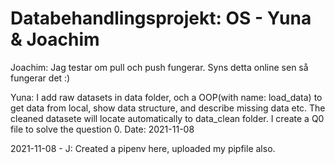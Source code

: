# Databehandlingsprojekt: OS - Yuna & Joachim

Joachim: Jag testar om pull och push fungerar. Syns detta online sen så fungerar det :)

Yuna: I add raw datasets in data folder, och a OOP(with name: load_data) to get data from local, show data structure, and describe missing data etc. The cleaned datasete will locate automatically to data_clean folder. I create a Q0 file to solve the question 0.  Date: 2021-11-08


2021-11-08 - J: Created a pipenv here, uploaded my pipfile also.
